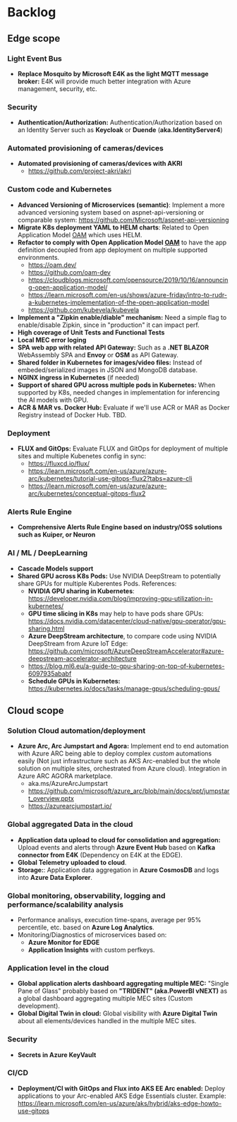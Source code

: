 # Backlog

## Edge scope

### Light Event Bus
- **Replace Mosquito by Microsoft E4K as the light MQTT message broker:** E4K will provide much better integration with Azure management, security, etc.

### Security

- **Authentication/Authorization:** Authentication/Authorization based on an Identity Server such as **Keycloak** or **Duende** (**aka.IdentityServer4**) 

### Automated provisioning of cameras/devices
- **Automated provisioning of cameras/devices with AKRI**
    - https://github.com/project-akri/akri

### Custom code and Kubernetes

- **Advanced Versioning of Microservices (semantic)**: Implement a more advanced versioning system based on aspnet-api-versioning or comparable system: https://github.com/Microsoft/aspnet-api-versioning
- **Migrate K8s deployment YAML to HELM charts**: Related to Open Application Model [OAM](https://oam.dev/) which uses HELM.
- **Refactor to comply with Open Application Model [OAM](https://oam.dev/)** to have the app definition decoupled from app deployment on multiple supported environments.
  -   https://oam.dev/
  -   https://github.com/oam-dev
  -   https://cloudblogs.microsoft.com/opensource/2019/10/16/announcing-open-application-model/
  -   https://learn.microsoft.com/en-us/shows/azure-friday/intro-to-rudr-a-kubernetes-implementation-of-the-open-application-model
  -   https://github.com/kubevela/kubevela
- **Implement a "Zipkin enable/diable" mechanism:** Need a simple flag to enable/disable Zipkin, since in "production" it can impact perf.
- **High coverage of Unit Tests and Functional Tests**
- **Local MEC error loging**
- **SPA web app with related API Gateway:** Such as a **.NET BLAZOR** WebAssembly SPA and **Envoy** or **OSM** as API Gateway. 
- **Shared folder in Kubernetes for images/video files:** Instead of embeded/serialized images in JSON and MongoDB database.
- **NGINX ingress in Kubernetes** (if needed)
- **Support of shared GPU across multiple pods in Kubernetes:** When supported by K8s, needed changes in implementation for inferencing the AI models with GPU.
- **ACR & MAR vs. Docker Hub:** Evaluate if we'll use ACR or MAR as Docker Registry instead of Docker Hub. TBD. 

### Deployment
- **FLUX and GitOps:** Evaluate FLUX and GitOps for deployment of multiple sites and multiple Kubenetes config in sync:
    - https://fluxcd.io/flux/
    - https://learn.microsoft.com/en-us/azure/azure-arc/kubernetes/tutorial-use-gitops-flux2?tabs=azure-cli
    - https://learn.microsoft.com/en-us/azure/azure-arc/kubernetes/conceptual-gitops-flux2

### Alerts Rule Engine
- **Comprehensive Alerts Rule Engine based on industry/OSS solutions such as Kuiper, or Neuron**

### AI / ML / DeepLearning
- **Cascade Models support**
- **Shared GPU across K8s Pods:** Use NVIDIA DeepStream to potentially share GPUs for multiple Kuberentes Pods. References:
  - **NVIDIA GPU sharing in Kubernetes**: https://developer.nvidia.com/blog/improving-gpu-utilization-in-kubernetes/
  - **GPU time slicing in K8s** may help to have pods share GPUs: https://docs.nvidia.com/datacenter/cloud-native/gpu-operator/gpu-sharing.html
  - **Azure DeepStream architecture**, to compare code using NVIDIA DeepStream from Azure IoT Edge: https://github.com/microsoft/AzureDeepStreamAccelerator#azure-deepstream-accelerator-architecture
  - https://blog.ml6.eu/a-guide-to-gpu-sharing-on-top-of-kubernetes-6097935ababf
  - **Schedule GPUs in Kubernetes:** https://kubernetes.io/docs/tasks/manage-gpus/scheduling-gpus/

## Cloud scope

### Solution Cloud automation/deployment
- **Azure Arc, Arc Jumpstart and Agora:** Implement end to end automation with Azure ARC being able to deploy complex *custom* automations easily (Not just infrastructure such as AKS Arc-enabled but the whole solution on multiple sites, orchestrated from Azure cloud). Integration in Azure ARC AGORA marketplace.
    - aka.ms/AzureArcJumpstart 
    - https://github.com/microsoft/azure_arc/blob/main/docs/ppt/jumpstart_overview.pptx
    - https://azurearcjumpstart.io/

### Global aggregated Data in the cloud 
- **Application data upload to cloud for consolidation and aggregation:** Upload events and alerts through **Azure Event Hub** based on **Kafka connector from E4K** (Dependency on E4K at the EDGE).
- **Global Telemetry uploaded to cloud**. 
- **Storage:**: Application data aggregation in **Azure CosmosDB** and logs into **Azure Data Explorer**.  

### Global monitoring, observability, logging and performance/scalability analysis
- Performance analisys, execution time-spans, average per 95% percentile, etc. based on **Azure Log Analytics**. 
- Monitoring/Diagnostics of microservices based on:
  - **Azure Monitor for EDGE**
  - **Application Insights** with custom perfkeys.

### Application level in the cloud
- **Global application alerts dashboard aggregating multiple MEC:** "Single Pane of Glass" probably based on **"TRIDENT" (aka.PowerBI vNEXT)** as a global dashboard aggregating multiple MEC sites (Custom development).
- **Global Digital Twin in cloud:** Global visibility with **Azure Digital Twin** about all elements/devices handled in the multiple MEC sites. 

### Security
- **Secrets in Azure KeyVault**

### CI/CD
- **Deployment/CI with GitOps and Flux into AKS EE Arc enabled:** Deploy applications to your Arc-enabled AKS Edge Essentials cluster. Example: https://learn.microsoft.com/en-us/azure/aks/hybrid/aks-edge-howto-use-gitops

